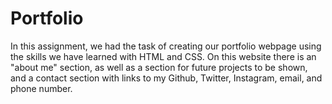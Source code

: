 # Portfolio

In this assignment, we had the task of creating our portfolio webpage using the skills we have learned with HTML and CSS. On this website there is an "about me" section, as well as a section for future projects to be shown, and a contact section with links to my Github, Twitter, Instagram, email, and phone number.
